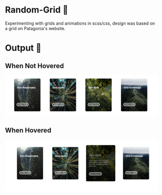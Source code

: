 # Random-Grid 🐞
Experimenting with grids and animations in scss/css, design was based on a grid on Patagonia's website.
# Output 🦖
## When Not Hovered
![](https://github.com/magdalent/Random-Grid/blob/main/Output_Regular.png)
## When Hovered
![](https://github.com/magdalent/Random-Grid/blob/main/Output_Hover.png)
